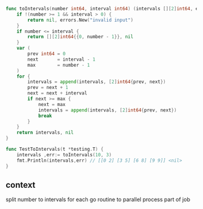 [//title]: (go-split-number-into-intervals)
[//englishtitle]: (go-split-number-into-intervals)
[//category]: (go,snippet)
[//tags]: (go,goroutine,snippet)
[//createtime]: (20210622)
[//updatetime]: (20210622)

```go
func toIntervals(number int64, interval int64) (intervals [][2]int64, err error) {
	if !(number >= 1 && interval > 0) {
		return nil, errors.New("invalid input")
	}
	if number <= interval {
		return [][2]int64{{0, number - 1}}, nil
	}
	var (
		prev int64 = 0
		next       = interval - 1
		max        = number - 1
	)
	for {
		intervals = append(intervals, [2]int64{prev, next})
		prev = next + 1
		next = next + interval
		if next >= max {
			next = max
			intervals = append(intervals, [2]int64{prev, next})
			break
		}
	}
	return intervals, nil
}
```

```go
func TestToIntervals(t *testing.T) {
	intervals ,err:= toIntervals(10, 3)
	fmt.Println(intervals,err) // [[0 2] [3 5] [6 8] [9 9]] <nil>
}
```

## context

split number to intervals for each go routine to parallel process part of job
